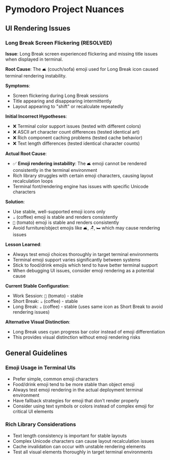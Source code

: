 # Pymodoro Project Nuances

## UI Rendering Issues

### Long Break Screen Flickering (RESOLVED)

**Issue**: Long Break screen experienced flickering and missing title issues when displayed in terminal.

**Root Cause**: The `🛋️` (couch/sofa) emoji used for Long Break icon caused terminal rendering instability.

**Symptoms**:
- Screen flickering during Long Break sessions
- Title appearing and disappearing intermittently
- Layout appearing to "shift" or recalculate repeatedly

**Initial Incorrect Hypotheses**:
- ❌ Terminal color support issues (tested with different colors)
- ❌ ASCII art character count differences (tested identical art)
- ❌ Rich component caching problems (tested cache behavior)
- ❌ Text length differences (tested identical character counts)

**Actual Root Cause**:
- ✅ **Emoji rendering instability**: The `🛋️` emoji cannot be rendered consistently in the terminal environment
- Rich library struggles with certain emoji characters, causing layout recalculation loops
- Terminal font/rendering engine has issues with specific Unicode characters

**Solution**:
- Use stable, well-supported emoji icons only
- `☕` (coffee) emoji is stable and renders consistently
- `🍅` (tomato) emoji is stable and renders consistently
- Avoid furniture/object emojis like `🛋️`, `🪑`, `🛏️` which may cause rendering issues

**Lesson Learned**:
- Always test emoji choices thoroughly in target terminal environments
- Terminal emoji support varies significantly between systems
- Stick to food/drink emojis which tend to have better terminal support
- When debugging UI issues, consider emoji rendering as a potential cause

**Current Stable Configuration**:
- Work Session: `🍅` (tomato) - stable
- Short Break: `☕` (coffee) - stable  
- Long Break: `☕` (coffee) - stable (uses same icon as Short Break to avoid rendering issues)

**Alternative Visual Distinction**:
- Long Break uses cyan progress bar color instead of emoji differentiation
- This provides visual distinction without emoji rendering risks

## General Guidelines

### Emoji Usage in Terminal UIs
- Prefer simple, common emoji characters
- Food/drink emoji tend to be more stable than object emoji
- Always test emoji rendering in the actual deployment terminal environment
- Have fallback strategies for emoji that don't render properly
- Consider using text symbols or colors instead of complex emoji for critical UI elements

### Rich Library Considerations
- Text length consistency is important for stable layouts
- Complex Unicode characters can cause layout recalculation issues
- Cache invalidation can occur with unstable rendering elements
- Test all visual elements thoroughly in target terminal environments
